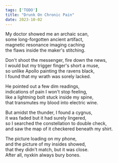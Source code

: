 ```yaml
---
tags: ['TODO']
title: "Drunk On Chronic Pain"
date: 2023-10-02
---
```


My doctor showed me an archaic scan,  
some long-forgotten ancient artifact,  
magnetic resonance imaging caching  
the flaws inside the maker's stitching.

Don't shoot the messenger, fire down the news,  
I would but my trigger finger's short a muse,  
so unlike Apollo painting the ravens black,  
I found that my wrath was sorely lacked.

He pointed out a few dim readings,  
indications of pain I won't stop feeling,  
like a lightning bolt stuck inside my spine,  
that transmutes my blood into electric wine.

But amidst the thunder, I found a cygnus,  
it was faded but it had surely lingered,  
so I searched the constellation to double check,  
and saw the map of it checkered beneath my shirt.

The picture loading on my phone,  
and the picture of my insides showed,  
that they didn't match, but it was close.  
After all, nyxkin always bury bones.  
